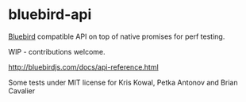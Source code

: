 # bluebird-api
[Bluebird](https://github.com/petkaantonov/bluebird) compatible API on top of native promises for perf testing.

WIP - contributions welcome.

http://bluebirdjs.com/docs/api-reference.html


Some tests under MIT license for Kris Kowal, Petka Antonov and Brian Cavalier
